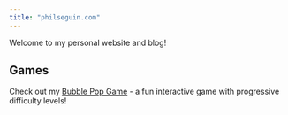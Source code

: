 ```yaml
---
title: "philseguin.com"
---
```


Welcome to my personal website and blog!

## Games

Check out my [Bubble Pop Game](/kidsgames/dotgame/bubble-game.html) - a fun interactive game with progressive difficulty levels!